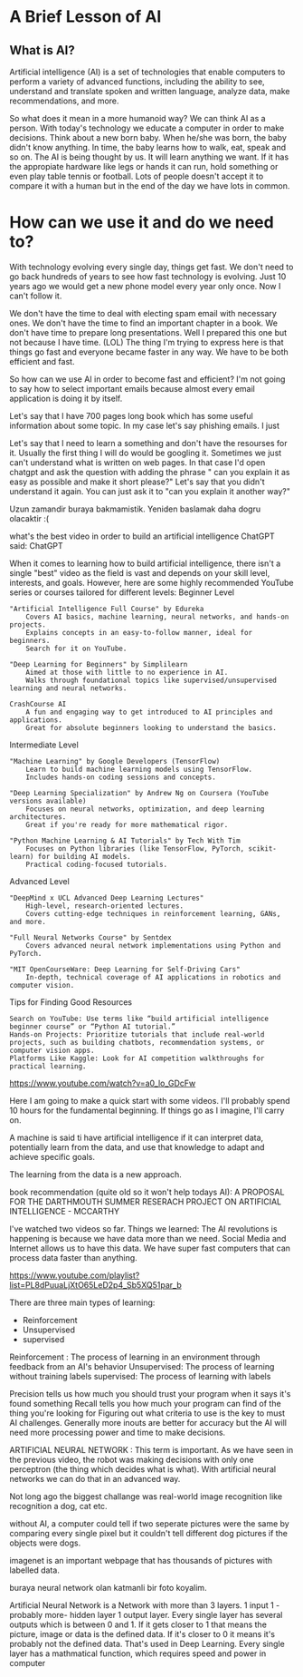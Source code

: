 # A Brief Lesson of AI

## What is AI?

Artificial intelligence (AI) is a set of technologies that enable computers to perform a variety of advanced functions, including the ability to see, understand and translate spoken and written language, analyze data, make recommendations, and more. 

So what does it mean in a more humanoid way?
We can think AI as a person. With today's technology we educate a computer in order to make decisions.
Think about a new born baby. When he/she was born, the baby didn't know anything. In time, the baby learns how to walk, eat, speak and so on.
The AI is being thought by us. It will learn anything we want. If it has the appropiate hardware like legs or hands it can run, hold something or even play table tennis or football.
Lots of people doesn't accept it to compare it with a human but in the end of the day we have lots in common.

# How can we use it and do we need to?

With technology evolving every single day, things get fast.
We don't need to go back hundreds of years to see how fast technology is evolving. Just 10 years ago we would get a new phone model every year only once. Now I can't follow it. 

We don't have the time to deal with electing spam email with necessary ones. 
We don't have the time to find an important chapter in a book.
We don't have time to prepare long presentations. Well I prepared this one but not because I have time. (LOL)
The thing I'm trying to express here is that things go fast and everyone became faster in any way. 
We have to be both efficient and fast.

So how can we use AI in order to become fast and efficient?
I'm not going to say how to select important emails because almost every email application is doing it by itself.

Let's say that I have 700 pages long book which has some useful information about some topic. In my case let's say phishing emails. I just 

Let's say that I need to learn a something and don't have the resourses for it. Usually the first thing I will do would be googling it. Sometimes we just can't understand what is written on web pages. In that case I'd open chatgpt and ask the question with adding the phrase " can you explain it as easy as possible and make it short please?"
Let's say that you didn't understand it again. You can just ask it to "can you explain it another way?"


Uzun zamandir buraya bakmamistik. Yeniden baslamak daha dogru olacaktir :(

what's the best video in order to build an artificial intelligence
ChatGPT said:
ChatGPT

When it comes to learning how to build artificial intelligence, there isn't a single "best" video as the field is vast and depends on your skill level, interests, and goals. However, here are some highly recommended YouTube series or courses tailored for different levels:
Beginner Level

    "Artificial Intelligence Full Course" by Edureka
        Covers AI basics, machine learning, neural networks, and hands-on projects.
        Explains concepts in an easy-to-follow manner, ideal for beginners.
        Search for it on YouTube.

    "Deep Learning for Beginners" by Simplilearn
        Aimed at those with little to no experience in AI.
        Walks through foundational topics like supervised/unsupervised learning and neural networks.

    CrashCourse AI
        A fun and engaging way to get introduced to AI principles and applications.
        Great for absolute beginners looking to understand the basics.

Intermediate Level

    "Machine Learning" by Google Developers (TensorFlow)
        Learn to build machine learning models using TensorFlow.
        Includes hands-on coding sessions and concepts.

    "Deep Learning Specialization" by Andrew Ng on Coursera (YouTube versions available)
        Focuses on neural networks, optimization, and deep learning architectures.
        Great if you're ready for more mathematical rigor.

    "Python Machine Learning & AI Tutorials" by Tech With Tim
        Focuses on Python libraries (like TensorFlow, PyTorch, scikit-learn) for building AI models.
        Practical coding-focused tutorials.

Advanced Level

    "DeepMind x UCL Advanced Deep Learning Lectures"
        High-level, research-oriented lectures.
        Covers cutting-edge techniques in reinforcement learning, GANs, and more.

    "Full Neural Networks Course" by Sentdex
        Covers advanced neural network implementations using Python and PyTorch.

    "MIT OpenCourseWare: Deep Learning for Self-Driving Cars"
        In-depth, technical coverage of AI applications in robotics and computer vision.

Tips for Finding Good Resources

    Search on YouTube: Use terms like “build artificial intelligence beginner course” or “Python AI tutorial.”
    Hands-on Projects: Prioritize tutorials that include real-world projects, such as building chatbots, recommendation systems, or computer vision apps.
    Platforms Like Kaggle: Look for AI competition walkthroughs for practical learning.



https://www.youtube.com/watch?v=a0_lo_GDcFw

Here I am going to make a quick start with some videos. I'll probably spend 10 hours for the fundamental beginning. If things go as I imagine, I'll carry on.

A machine is said ti have artificial intelligence if it can interpret data, potentially learn from the data, and use that knowledge to adapt and achieve specific goals.

The learning from the data is a new approach.

book recommendation (quite old so it won't help todays AI): A PROPOSAL FOR THE DARTHMOUTH SUMMER RESERACH PROJECT ON ARTIFICIAL INTELLIGENCE - MCCARTHY

I've watched two videos so far.
Things we learned: The AI revolutions is happening is because we have data more than we need. Social Media and Internet allows us to have this data. We have super fast computers that can process data faster than anything.


https://www.youtube.com/playlist?list=PL8dPuuaLjXtO65LeD2p4_Sb5XQ51par_b



There are three main types of learning:
- Reinforcement
- Unsupervised
- supervised

Reinforcement : The process of learning in an environment through feedback from an AI's behavior
Unsupervised: The process of learning without training labels
supervised: The process of learning with labels

 Precision tells us how much you should trust your program when it says it's found something
 Recall tells you how much your program can find of the thing you're looking for
 Figuring out what criteria to use is the key to must AI challenges.
 Generally more inouts are better for accuracy but the AI will need more processing power and time to make decisions.


 ARTIFICIAL NEURAL NETWORK : This term is important. As we have seen in the previous video, the robot was making decisions with only one perceptron (the thing which decides what is what). With artificial neural networks we can do that in an advanced way.

 Not long ago the biggest challange was real-world image recognition like recognition a dog, cat etc.

without AI, a computer could tell if two seperate pictures were the same by comparing every single pixel but it couldn't tell different dog pictures if the objects were dogs.

imagenet is an important webpage that has thousands of pictures with labelled data.


buraya neural network olan katmanli bir foto koyalim.

Artificial Neural Network is a Network with more than 3 layers. 1 input 1 -probably more- hidden layer 1 output layer.
Every single layer has several outputs which is between 0 and 1. If it gets closer to 1 that means the picture, image or data is the defined data. If it's closer to 0 it means it's probably not the defined data. That's used in Deep Learning. Every single layer has a mathmatical function, which requires speed and power in computer 